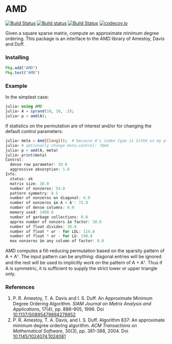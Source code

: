 # AMD

[![Build Status](https://travis-ci.org/JuliaSmoothOptimizers/AMD.jl.svg?branch=master)](https://travis-ci.org/JuliaSmoothOptimizers/AMD.jl)
[![Build status](https://ci.appveyor.com/api/projects/status/6wrr7rwl7qpox3ny/branch/master?svg=true)](https://ci.appveyor.com/project/JuliaSmoothOptimizers/amd-jl/branch/master)
[![Build Status](https://api.cirrus-ci.com/github/JuliaSmoothOptimizers/AMD.jl.svg)](https://cirrus-ci.com/github/JuliaSmoothOptimizers/AMD.jl)
[![codecov.io](https://codecov.io/github/JuliaSmoothOptimizers/AMD.jl/coverage.svg?branch=master)](https://codecov.io/github/JuliaSmoothOptimizers/AMD.jl?branch=master)

Given a square sparse matrix, compute an approximate minimum degree ordering.
This package is an interface to the AMD library of Amestoy, Davis and Duff.

### Installing

```JULIA
Pkg.add("AMD")
Pkg.test("AMD")
```

### Example

In the simplest case:

```JULIA
julia> using AMD
julia> A = sprand(10, 10, .5);
julia> p = amd(A);
```

If statistics on the permutation are of interest and/or for changing the
default control parameters:

```JULIA
julia> meta = Amd{Clong}();  # because A's index type is Int64 on my platform
julia> # optionally change meta.control: ?Amd
julia> p = amd(A, meta)
julia> print(meta)
Control:
  dense row parameter: 10.0
  aggressive absorption: 1.0
Info:
  status: ok
  matrix size: 10.0
  number of nonzeros: 54.0
  pattern symmetry: 0.5
  number of nonzeros on diagonal: 6.0
  number of nonzeros in A + A': 72.0
  number of dense columns: 0.0
  memory used: 1408.0
  number of garbage collections: 0.0
  approx number of nonzers in factor: 38.0
  number of float divides: 38.0
  number of float * or - for LDL: 114.0
  number of float * or - for LU: 190.0
  max nonzeros in any column of factor: 8.0
```

AMD computes a fill-reducing permutation based on the sparsity pattern of A +
Aᵀ. The input pattern can be anything: diagonal entries will be ignored and the
rest will be used to implicitly work on the pattern of A + Aᵀ. Thus if A is
symmetric, it is sufficient to supply the strict lower or upper triangle only.

### References

1. P. R. Amestoy, T. A. Davis and I. S. Duff. An Approximate Minimum Degree
   Ordering Algorithm. *SIAM Journal on Matrix Analysis and Applications*, 17(4),
   pp. 886&ndash;905, 1996.
   Doi [10.1137/S0895479894278952](http://dx.doi.org/10.1137/S0895479894278952)
2. P. R. Amestoy, T. A. Davis, and I. S. Duff. Algorithm 837: An approximate
   minimum degree ordering algorithm. *ACM Transactions on Mathematical
   Software*, 30(3), pp. 381&ndash;388, 2004.
   Doi [10.1145/1024074.1024081](http://dx.doi.org/10.1145/1024074.1024081)
